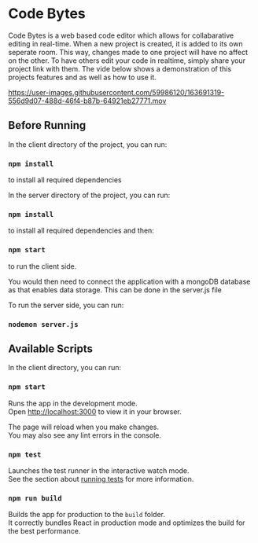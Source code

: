 # Code Bytes

Code Bytes is a web based code editor which allows for collabarative editing in real-time. When a new project is created, it is added to its own seperate room. This way, changes made to one project will have no affect on the other. To have others edit your code in realtime, simply share your project link with them. The vide below shows a demonstration of this projects features and as well as how to use it.

https://user-images.githubusercontent.com/59986120/163691319-556d9d07-488d-46f4-b87b-64921eb27771.mov


## Before Running

In the client directory of the project, you can run:

### `npm install`

to install all required dependencies


In the server directory of the project, you can run:

### `npm install`

to install all required dependencies and then:

### `npm start`

to run the client side.

You would then need to connect the application with a mongoDB database as that enables data storage. This can be done in the server.js file 

To run the server side, you can run:

### `nodemon server.js`


## Available Scripts

In the client directory, you can run:

### `npm start`

Runs the app in the development mode.\
Open [http://localhost:3000](http://localhost:3000) to view it in your browser.

The page will reload when you make changes.\
You may also see any lint errors in the console.

### `npm test`

Launches the test runner in the interactive watch mode.\
See the section about [running tests](https://facebook.github.io/create-react-app/docs/running-tests) for more information.

### `npm run build`

Builds the app for production to the `build` folder.\
It correctly bundles React in production mode and optimizes the build for the best performance.
